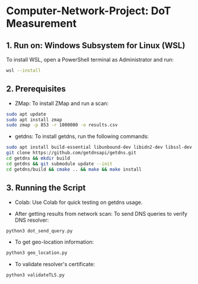 # Computer-Network-Project: DoT Measurement

## 1. Run on: Windows Subsystem for Linux (WSL)
To install WSL, open a PowerShell terminal as Administrator and run:
```sh
wsl --install
```

## 2. Prerequisites
- ZMap: To install ZMap and run a scan:

```sh
sudo apt update
sudo apt install zmap
sudo zmap -p 853 -r 1000000 -o results.csv
```

- getdns: To install getdns, run the following commands:

```sh
sudo apt install build-essential libunbound-dev libidn2-dev libssl-dev cmake
git clone https://github.com/getdnsapi/getdns.git
cd getdns && mkdir build
cd getdns && git submodule update --init
cd getdns/build && cmake .. && make && make install
```

## 3. Running the Script
- Colab: Use Colab for quick testing on getdns usage.

- After getting results from network scan: To send DNS queries to verify DNS resolver:

```sh
python3 dot_send_query.py
```

- To get geo-location information:
```sh
python3 geo_location.py
```
- To validate resolver's certificate:
```sh
python3 validateTLS.py
```



